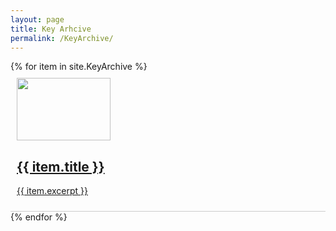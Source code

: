 ```yaml
---
layout: page
title: Key Arhcive
permalink: /KeyArchive/
---
```

<!-- Blog Style Section with Embedded CSS -->
<style>
    .blog-style {
        width: 100%;
        margin: auto;
    }

    .blog-post {
        border-bottom: 1px solid #ccc;
        padding: 10px;
        display: flex;
        align-items: flex-start; /* 上对齐 */
    }

    .blog-post img {
        width: 150px; /* 图片宽度，根据需要调整 */
        height: 100px; /* 图片高度，根据需要调整 */
        margin-right: 20px; /* 右边距，根据需要调整 */
    }

    .post-details {
        flex-grow: 1;
    }
</style>

<div class="blog-style">
    {% for item in site.KeyArchive %}
    <div class="blog-post">
        <a href="{{ item.url | relative_url }}" title="{{ item.title }}">
            <img alt="" src="{{ item.img | relative_url }}">
            <div class="post-details">
                <h2>{{ item.title }}</h2>
                <p>{{ item.excerpt }}</p>
            </div>
        </a>
    </div>
    {% endfor %}
</div>